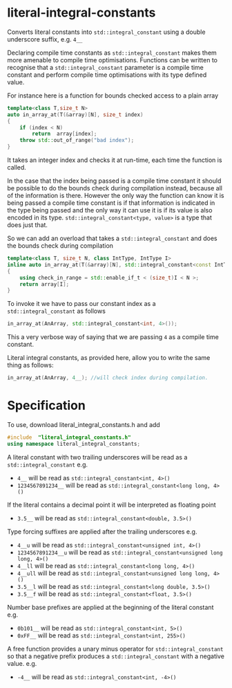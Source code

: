 # literal-integral-constants
Converts literal constants into ```std::integral_constant``` using a double underscore suffix, e.g. ```4__```

Declaring compile time constants as ```std::integral_constant``` makes them more amenable to compile time optimisations. Functions can be written to recognise that a ```std::integral_constant``` parameter is a compile time constant and perform compile time optimisations with its type defined value.

For instance here is a function for bounds checked access to a plain array

```c++
template<class T,size_t N>
auto in_array_at(T(&array)[N], size_t index)
{
	if (index < N)
		return  array[index];
	throw std::out_of_range("bad index");
}
```
It takes an integer index and checks it at run-time, each time the function is called.

In the case that the index being passed is a compile time constant it should be possible to do the bounds check during compilation instead, because all of the information is there. However the only way the function can know it is being passed a compile time constant is if that information is indicated in the type being passed and the only way it can use it is if its value is also encoded in its type.  ```std::integral_constant<type, value>``` is a type that does just that.

So we can add an overload that takes a ```std::integral_constant``` and does the bounds check during compilation
```C++
template<class T, size_t N, class IntType, IntType I>
inline auto in_array_at(T(&array)[N], std::integral_constant<const IntType, I> index)
{
	using check_in_range = std::enable_if_t < (size_t)I < N >;
	return array[I];
}
```
To invoke it we have to pass our constant index as a  ```std::integral_constant``` as follows
```C++
in_array_at(AnArray, std::integral_constant<int, 4>());
```
This a very verbose way of saying that we are passing ```4``` as a compile time constant.

Literal integral constants, as provided here, allow you to write the same thing as follows:
```C++
in_array_at(AnArray, 4__); //will check index during compilation.
``` 
# Specification
To use, download literal_integral_constants.h  and add
```C++
#include  "literal_integral_constants.h" 
using namespace literal_integral_constants;
```
A literal constant with two trailing underscores will be read as a ```std::integral_constant```
e.g. 
+ ```4__``` will be read as ```std::integral_constant<int, 4>()```
+ ```1234567891234__```  will be read as ```std::integral_constant<long long, 4>()```

If the literal contains a decimal point it will be interpreted as floating point 
+ ```3.5__``` will be read as ```std::integral_constant<double, 3.5>()```

Type forcing suffixes are applied after the trailing underscores
e.g.
+ ```4__u``` will be read as ```std::integral_constant<unsigned int, 4>()```
+ ```1234567891234__u```  will be read as ```std::integral_constant<unsigned long long, 4>()```
+ ```4__ll``` will be read as ```std::integral_constant<long long, 4>()```
+ ```4__ull``` will be read as ```std::integral_constant<unsigned long long, 4>()```
+ ```3.5__l``` will be read as ```std::integral_constant<long double, 3.5>()```
+ ```3.5__f``` will be read as ```std::integral_constant<float, 3.5>()```

Number base prefixes are applied at the beginning of the literal constant
e.g. 
+ ```0b101__``` will be read as ```std::integral_constant<int, 5>()```
+ ```0xFF__``` will be read as ```std::integral_constant<int, 255>()```

A free function provides a unary minus operator for ```std::integral_constant``` so that a negative prefix produces a  ```std::integral_constant``` with a negative value.
e.g.
+ ```-4__``` will be read as ```std::integral_constant<int, -4>()```
